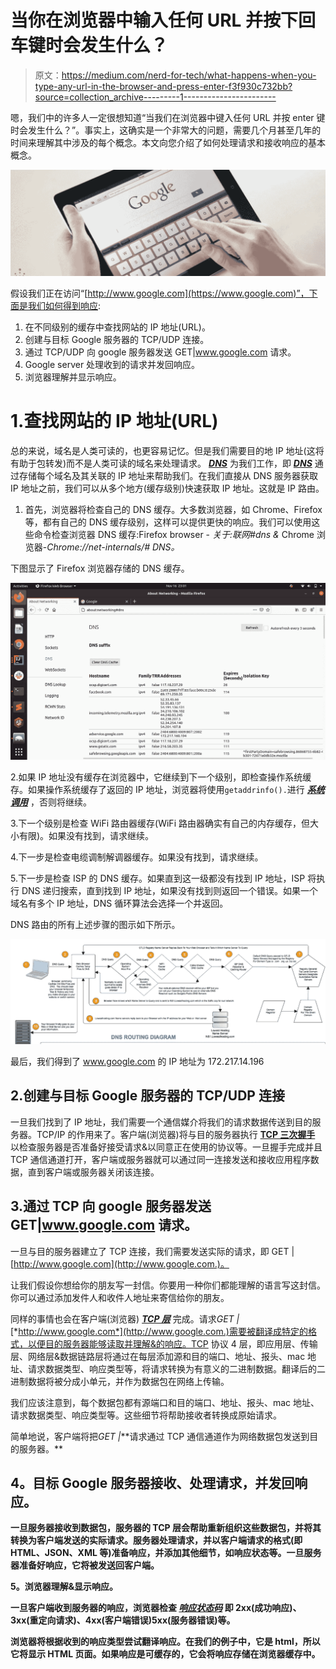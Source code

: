 # 当你在浏览器中输入任何 URL 并按下回车键时会发生什么？

> 原文：<https://medium.com/nerd-for-tech/what-happens-when-you-type-any-url-in-the-browser-and-press-enter-f3f930c732bb?source=collection_archive---------1----------------------->

嗯，我们中的许多人一定很想知道“当我们在浏览器中键入任何 URL 并按 enter 键时会发生什么？”。事实上，这确实是一个非常大的问题，需要几个月甚至几年的时间来理解其中涉及的每个概念。本文向您介绍了如何处理请求和接收响应的基本概念。

![](img/3b615081d0b8c07ac27e9a1bfa958b80.png)

假设我们正在访问“[http://www.google.com](https://www.google.com)”，下面是我们如何得到响应:

1.  在不同级别的缓存中查找网站的 IP 地址(URL)。
2.  创建与目标 Google 服务器的 TCP/UDP 连接。
3.  通过 TCP/UDP 向 google 服务器发送 GET|www.google.com 请求。
4.  Google server 处理收到的请求并发回响应。
5.  浏览器理解并显示响应。

# 1.查找网站的 IP 地址(URL)

总的来说，域名是人类可读的，也更容易记忆。但是我们需要目的地 IP 地址(这将有助于包转发)而不是人类可读的域名来处理请求。 [***DNS***](https://www.namecheap.com/dns/what-is-dns-domain-name-system-definition/) 为我们工作，即 [***DNS***](https://www.namecheap.com/dns/what-is-dns-domain-name-system-definition/) 通过存储每个域名及其关联的 IP 地址来帮助我们。在我们直接从 DNS 服务器获取 IP 地址之前，我们可以从多个地方(缓存级别)快速获取 IP 地址。这就是 IP 路由。

1.  首先，浏览器将检查自己的 DNS 缓存。大多数浏览器，如 Chrome、Firefox 等，都有自己的 DNS 缓存级别，这样可以提供更快的响应。我们可以使用这些命令检查浏览器 DNS 缓存:Firefox browser - *关于:联网#dns &* Chrome 浏览器-*Chrome://net-internals/# DNS。*

下图显示了 Firefox 浏览器存储的 DNS 缓存。

![](img/fddc8796b9f6859af713a61504f7e3f9.png)

2.如果 IP 地址没有缓存在浏览器中，它继续到下一个级别，即检查操作系统缓存。如果操作系统缓存了返回的 IP 地址，浏览器将使用`getaddrinfo().`进行 [***系统调用***](https://en.wikipedia.org/wiki/System_call) ，否则将继续。

3.下一个级别是检查 WiFi 路由器缓存(WiFi 路由器确实有自己的内存缓存，但大小有限)。如果没有找到，请求继续。

4.下一步是检查电缆调制解调器缓存。如果没有找到，请求继续。

5.下一步是检查 ISP 的 DNS 缓存。如果直到这一级都没有找到 IP 地址，ISP 将执行 DNS 递归搜索，直到找到 IP 地址，如果没有找到则返回一个错误。如果一个域名有多个 IP 地址，DNS 循环算法会选择一个并返回。

DNS 路由的所有上述步骤的图示如下所示。

![](img/057180cf3da80ef08ff9c93a3661f449.png)

最后，我们得到了 www.google.com 的 IP 地址为 172.217.14.196

## 2.创建与目标 Google 服务器的 TCP/UDP 连接

一旦我们找到了 IP 地址，我们需要一个通信媒介将我们的请求数据传送到目的服务器。TCP/IP 的作用来了。客户端(浏览器)将与目的服务器执行 [**TCP 三次握手**](https://en.wikipedia.org/wiki/Handshaking#TCP_three-way_handshake) 以检查服务器是否准备好接受请求&以同意正在使用的协议等。一旦握手完成并且 TCP 通信通道打开，客户端或服务器就可以通过同一连接发送和接收应用程序数据，直到客户端或服务器关闭该连接。

## 3.通过 TCP 向 google 服务器发送 GET|www.google.com 请求。

一旦与目的服务器建立了 TCP 连接，我们需要发送实际的请求，即 GET |[http://www.google.com](http://www.google.com.)。

让我们假设你想给你的朋友写一封信。你要用一种你们都能理解的语言写这封信。你可以通过添加发件人和收件人地址来寄信给你的朋友。

同样的事情也会在客户端(浏览器) [***TCP 层***](https://en.wikipedia.org/wiki/Internet_protocol_suite) 完成。请求*GET |*[*http://www.google.com*](http://www.google.com.)需要被翻译成特定的格式，以便目的服务器能够读取并理解&的响应。TCP 协议 4 层，即应用层、传输层、网络层&数据链路层将通过在每层添加源和目的端口、地址、报头、mac 地址、请求数据类型、响应类型等，将请求转换为有意义的二进制数据。翻译后的二进制数据将被分成小单元，并作为数据包在网络上传输。

我们应该注意到，每个数据包都有源端口和目的端口、地址、报头、mac 地址、请求数据类型、响应类型等。这些细节将帮助接收者转换成原始请求。

简单地说，客户端将把*GET |*[](http://www.google.com.)**请求通过 TCP 通信通道作为网络数据包发送到目的服务器。**

## ****4。目标 Google 服务器接收、处理请求，并发回响应。****

**一旦服务器接收到数据包，服务器的 TCP 层会帮助重新组织这些数据包，并将其转换为客户端发送的实际请求。服务器处理请求，并以客户端请求的格式(即 HTML、JSON、XML 等)准备响应，并添加其他细节，如响应状态等。一旦服务器准备好响应，它将被发送回客户端。**

****5。浏览器理解&显示响应。****

**一旦客户端收到服务器的响应，浏览器检查 [***响应状态码***](https://en.wikipedia.org/wiki/List_of_HTTP_status_codes) 即 2xx(成功响应)、3xx(重定向请求)、4xx(客户端错误)5xx(服务器错误)等。**

**浏览器将根据收到的响应类型尝试翻译响应。在我们的例子中，它是 html，所以它将显示 HTML 页面。如果响应是可缓存的，它会将响应存储在浏览器缓存中。**